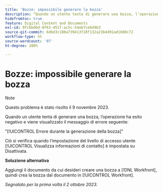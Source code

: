 ```yaml
---
title: 'Bozze: impossibile generare la bozza'
description: “Quando un utente tenta di generare una bozza, l’operazione ha esito negativo e viene visualizzato un messaggio di errore.”
hidefromtoc: true
feature: Digital Content and Documents
exl-id: 9fcbbd6d-0f63-451f-ac5c-54eb7ce649b3
source-git-commit: 6d6d3c180a739413f28f132a23b4d91ad1b80c72
workflow-type: ht
source-wordcount: '97'
ht-degree: 100%

---
```


# Bozze: impossibile generare la bozza

>[!NOTE]
>
>Questo problema è stato risolto il 9 novembre 2023.

Quando un utente tenta di generare una bozza, l’operazione ha esito negativo e viene visualizzato il messaggio di errore seguente:

&quot;[!UICONTROL Errore durante la generazione della bozza]&quot;

Ciò si verifica quando l’impostazione del livello di accesso utente [!UICONTROL Visualizza informazioni di contatto] è impostata su Disattivata.

**Soluzione alternativa**

Aggiungi il documento da cui desideri creare una bozza a [!DNL Workfront], quindi crea la bozza dal documento in [!UICONTROL Workfront].

_Segnalato per la prima volta il 2 ottobre 2023._

